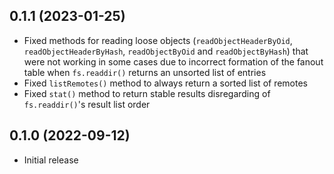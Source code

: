 ## 0.1.1 (2023-01-25)

- Fixed methods for reading loose objects (`readObjectHeaderByOid`, `readObjectHeaderByHash`, `readObjectByOid`
  and `readObjectByHash`) that were not working in some cases due to incorrect formation of the fanout table when `fs.readdir()` returns an unsorted list of entries
- Fixed `listRemotes()` method to always return a sorted list of remotes
- Fixed `stat()` method to return stable results disregarding of `fs.readdir()`'s result list order

## 0.1.0 (2022-09-12)

- Initial release
